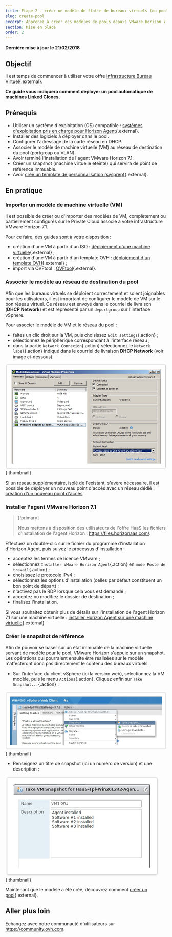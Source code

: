 ```yaml
---
title: Étape 2 - créer un modèle de flotte de bureaux virtuels (ou pool)
slug: create-pool
excerpt: Apprenez à créer des modèles de pools depuis VMware Horizon 7.1
section: Mise en place
order: 2
---
```


**Dernière mise à jour le 21/02/2018**

## Objectif

Il est temps de commencer à utiliser votre offre [Infrastructure Bureau Virtuel](https://www.ovh.com/ca/fr/cloud/cloud-desktop/infrastructure/){.external}.

**Ce guide vous indiquera comment déployer un pool automatique de machines Linked Clones.**


## Prérequis

- Utiliser un système d'exploitation (OS) compatible : [systèmes d'exploitation pris en charge pour Horizon Agent](https://pubs.vmware.com/horizon-7-view/index.jsp?topic=%2Fcom.vmware.horizon-view.installation.doc%2FGUID-B45E1464-92B1-4AA8-B4BB-AD59EDF98530.html){.external}.
- Installer des logiciels à déployer dans le pool.
- Configurer l'adressage de la carte réseau en DHCP.
- Associer le modèle de machine virtuelle (VM) au réseau de destination du pool (portgroup ou VLAN).
- Avoir terminé l'installation de l'agent VMware Horizon 7.1.
- Créer un snapshot (machine virtuelle éteinte) qui servira de point de référence immuable.  
- Avoir [créé un template de personnalisation (sysprep)](https://docs.ovh.com/fr/cloud-desktop-infrastructure/create-sysprep/){.external}. 


## En pratique

### Importer un modèle de machine virtuelle (VM)


Il est possible de créer ou d'importer des modèles de VM, complètement ou partiellement configurés sur le Private Cloud associé à votre infrastructure VMware Horizon 7.1.

Pour ce faire, des guides sont à votre disposition :

- création d'une VM à partir d'un ISO : [déploiement d'une machine virtuelle](https://docs.ovh.com/fr/private-cloud/deploiement-d-une-machine-virtuelle-depuis-un-iso/){.external} ;
- création d'une VM à partir d'un template OVH : [déploiement d'un template OVH](https://docs.ovh.com/fr/private-cloud/deploiement-template-ovh/){.external} ;
- import via OVFtool : [OVFtool](https://docs.ovh.com/fr/private-cloud/ovf-tool/){.external}.


### Associer le modèle au réseau de destination du pool

Afin que les bureaux virtuels se déploient correctement et soient joignables pour les utilisateurs, il est important de configurer le modèle de VM sur le bon réseau virtuel. Ce réseau est envoyé dans le courriel de livraison (**DHCP Network**) et est représenté par un `dvportgroup` sur l'interface vSphere.

Pour associer le modèle de VM et le réseau du pool :

- faites un clic droit sur la VM, puis choisissez `Edit settings`{.action} ;
- sélectionnez le périphérique correspondant à l'interface réseau ;
- dans la partie `Network Connexion`{.action} sélectionnez le `Network label`{.action} indiqué dans le courriel de livraison **DHCP Network** (voir image ci-dessous).

![DHCP Network](images/1200.png){.thumbnail}

Si un réseau supplémentaire, isolé de l'existant, s'avère nécessaire, il est possible de déployer un nouveau point d'accès avec un réseau dédié : [création d'un nouveau point d'accès](https://docs.ovh.com/fr/cloud-desktop-infrastructure/create-access-point/).


### Installer l'agent VMware Horizon 7.1

> [!primary]
>
> Nous mettons à disposition des utilisateurs de l'offre HaaS les fichiers d'installation de l'agent Horizon : <https://files.horizonaas.com/>.
> 

Effectuez un double-clic sur le fichier du programme d'installation d'Horizon Agent, puis suivez le processus d'installation :

- acceptez les termes de licence VMware ;
- sélectionnez `Installer VMware Horizon Agent`{.action} en `mode Poste de travail`{.action} ;
- choisissez le protocole IPv4 ;
- sélectionnez les options d'installation (celles par défaut constituent un bon point de départ) ;
- n'activez pas le RDP lorsque cela vous est demandé ;
- acceptez ou modifiez le dossier de destination ;
- finalisez l'installation.

Si vous souhaitez obtenir plus de détails sur l'installation de l'agent Horizon 7.1 sur une machine virtuelle : [installer Horizon Agent sur une machine virtuelle](http://pubs.vmware.com/horizon-7-view/index.jsp?topic=%2Fcom.vmware.horizon-view.desktops.doc%2FGUID-1F2D0C6E-6379-4B52-A7EA-C1EF09CE2F9B.html){.external}


### Créer le snapshot de référence

Afin de pouvoir se baser sur un état immuable de la machine virtuelle servant de modèle pour le pool, VMware Horizon s'appuie sur un snapshot. Les opérations qui pourraient ensuite être réalisées sur le modèle n'affecteront donc pas directement le contenu des bureaux virtuels.

- Sur l'interface du client vSphere (ici la version web), sélectionnez la VM modèle, puis le menu `Actions`{.action}. Cliquez enfin sur `Take Snapshot...`{.action} :

![Créer un snapshot](images/1201.png){.thumbnail}

- Renseignez un titre de snapshot (ici un numéro de version) et une description :

![Titre de snapshot](images/1202.png){.thumbnail}

Maintenant que le modèle a été créé, découvrez comment [créer un pool](https://docs.ovh.com/ca/fr/cloud-desktop-infrastructure/howto-create-pool/){.external}.

## Aller plus loin

Échangez avec notre communauté d'utilisateurs sur <https://community.ovh.com>.